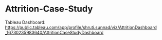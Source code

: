# Attrition-Case-Study

Tableau Dashboard:
https://public.tableau.com/app/profile/shruti.sunnad/viz/AttritionDashboard_16730235983640/AttritionCaseStudyDashboard
